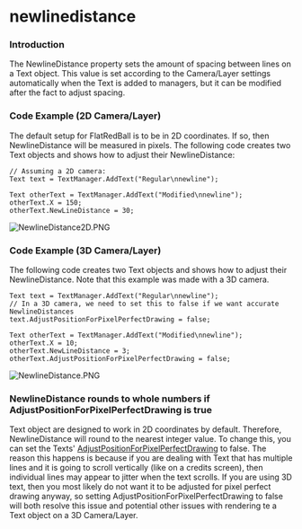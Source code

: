 # newlinedistance

### Introduction

The NewlineDistance property sets the amount of spacing between lines on a Text object. This value is set according to the Camera/Layer settings automatically when the Text is added to managers, but it can be modified after the fact to adjust spacing.

### Code Example (2D Camera/Layer)

The default setup for FlatRedBall is to be in 2D coordinates. If so, then NewlineDistance will be measured in pixels. The following code creates two Text objects and shows how to adjust their NewlineDistance:

```
// Assuming a 2D camera:
Text text = TextManager.AddText("Regular\nnewline");

Text otherText = TextManager.AddText("Modified\nnewline");
otherText.X = 150;
otherText.NewLineDistance = 30;
```

![NewlineDistance2D.PNG](../../../../../media/migrated\_media-NewlineDistance2D.PNG)

### Code Example (3D Camera/Layer)

The following code creates two Text objects and shows how to adjust their NewlineDistance. Note that this example was made with a 3D camera.

```
Text text = TextManager.AddText("Regular\nnewline");
// In a 3D camera, we need to set this to false if we want accurate NewlineDistances
text.AdjustPositionForPixelPerfectDrawing = false;

Text otherText = TextManager.AddText("Modified\nnewline");
otherText.X = 10;
otherText.NewLineDistance = 3;
otherText.AdjustPositionForPixelPerfectDrawing = false;
```

![NewlineDistance.PNG](../../../../../media/migrated\_media-NewlineDistance.PNG)

### NewlineDistance rounds to whole numbers if AdjustPositionForPixelPerfectDrawing is true

Text object are designed to work in 2D coordinates by default. Therefore, NewlineDistance will round to the nearest integer value. To change this, you can set the Texts' [AdjustPositionForPixelPerfectDrawing](../../../../../frb/docs/index.php) to false. The reason this happens is because if you are dealing with Text that has multiple lines and it is going to scroll vertically (like on a credits screen), then individual lines may appear to jitter when the text scrolls. If you are using 3D text, then you most likely do not want it to be adjusted for pixel perfect drawing anyway, so setting AdjustPositionForPixelPerfectDrawing to false will both resolve this issue and potential other issues with rendering te a Text object on a 3D Camera/Layer.
